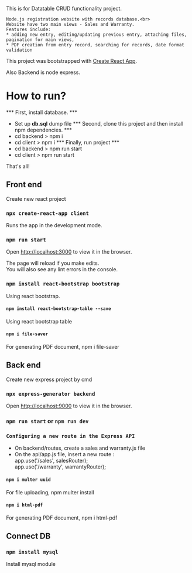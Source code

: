 This is for Datatable CRUD functionality project.
```
Node.js registration website with records database.<br>
Website have two main views - Sales and Warranty.
Features include:
* adding new entry, editing/updating previous entry, attaching files, pagination for main views, 
* PDF creation from entry record, searching for records, date format validation
```
This project was bootstrapped with [Create React App](https://github.com/facebook/create-react-app).<br/>

Also Backend is node express.<br/>

# How to run?
*** First, install database. ***
* Set up **db.sql** dump file
*** Second, clone this project and then install npm dependencies. ***
* cd backend > npm i
* cd client > npm i
*** Finally, run project ***
* cd backend > npm run start
* cd client > npm run start

That's all!




## Front end

Create new react project<br/>

### `npx create-react-app client`

Runs the app in the development mode.<br />

### `npm run start`

Open [http://localhost:3000](http://localhost:3000) to view it in the browser.

The page will reload if you make edits.<br />
You will also see any lint errors in the console.<br />

### `npm install react-bootstrap bootstrap`
Using react bootstrap.

#### `npm install react-bootstrap-table --save`
Using react bootstrap table

#### `npm i file-saver`
For generating PDF document, npm i file-saver <br />

## Back end
Create new express project by cmd <br />

### `npx express-generator backend`

Open [http://localhost:9000](http://localhost:9000) to view it in the browser. <br />

### `npm run start` or `npm run dev`


### `Configuring a new route in the Express API`

* On backend/routes, create a sales and warranty.js file <br />
* On the api/app.js file, insert a new route :<br />
app.use('/sales', salesRouter); <br />
app.use('/warranty', warrantyRouter);

#### `npm i multer uuid`
For file uploading, npm multer install <br />

#### `npm i html-pdf`
For generating PDF document, npm i html-pdf <br />

## Connect DB
### `npm install mysql`
Install mysql module




